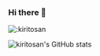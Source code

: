 ### Hi there 👋

![:kiritosan](https://count.getloli.com/get/@:kiritosan?theme=rule34)

![kiritosan's GitHub stats](https://github-readme-stats.vercel.app/api?username=kiritosan&show_icons=true&theme=radical)

<!--
**kiritosan/kiritosan** is a ✨ _special_ ✨ repository because its `README.md` (this file) appears on your GitHub profile.

Here are some ideas to get you started:

- 🔭 I’m currently working on ...
- 🌱 I’m currently learning ...
- 👯 I’m looking to collaborate on ...
- 🤔 I’m looking for help with ...
- 💬 Ask me about ...
- 📫 How to reach me: ...
- 😄 Pronouns: ...
- ⚡ Fun fact: ...
-->
